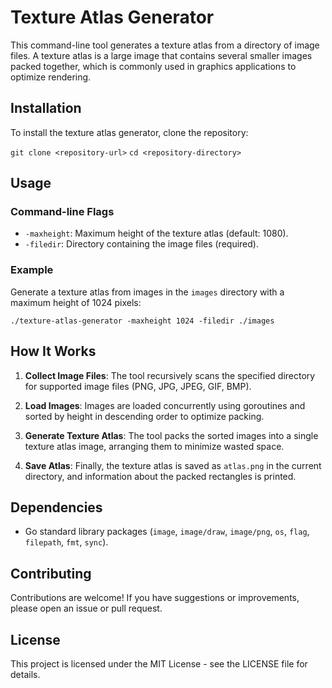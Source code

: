 # Texture Atlas Generator

This command-line tool generates a texture atlas from a directory of image files. A texture atlas is a large image that contains several smaller images packed together, which is commonly used in graphics applications to optimize rendering.

## Installation

To install the texture atlas generator, clone the repository:

`git clone <repository-url>`
`cd <repository-directory>`

## Usage

### Command-line Flags

- `-maxheight`: Maximum height of the texture atlas (default: 1080).
- `-filedir`: Directory containing the image files (required).

### Example

Generate a texture atlas from images in the `images` directory with a maximum height of 1024 pixels:

`./texture-atlas-generator -maxheight 1024 -filedir ./images`

## How It Works

1. **Collect Image Files**: The tool recursively scans the specified directory for supported image files (PNG, JPG, JPEG, GIF, BMP).

2. **Load Images**: Images are loaded concurrently using goroutines and sorted by height in descending order to optimize packing.

3. **Generate Texture Atlas**: The tool packs the sorted images into a single texture atlas image, arranging them to minimize wasted space.

4. **Save Atlas**: Finally, the texture atlas is saved as `atlas.png` in the current directory, and information about the packed rectangles is printed.

## Dependencies

- Go standard library packages (`image`, `image/draw`, `image/png`, `os`, `flag`, `filepath`, `fmt`, `sync`).

## Contributing

Contributions are welcome! If you have suggestions or improvements, please open an issue or pull request.

## License

This project is licensed under the MIT License - see the LICENSE file for details.
